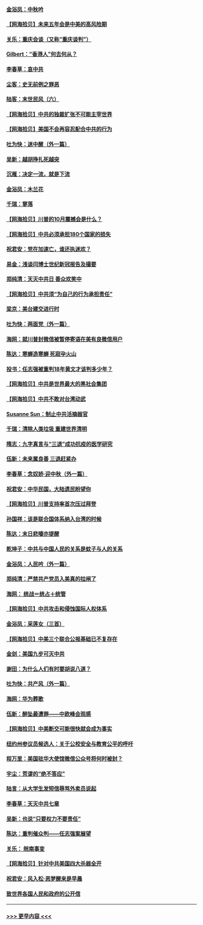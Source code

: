 #### [金浴凤：中秋吟](../pages/nsc993/n12441773.md?t=09301751) 
#### [【网海拾贝】未来五年会是中美的高风险期](../pages/nsc993/n12440760.md?t=09301751) 
#### [关乐：重庆会谈（又称“重庆谈判”）](../pages/nsc993/n12437525.md?t=09301751) 
#### [Gilbert：“香港人”何去何从？](../pages/nsc993/n12435894.md?t=09301751) 
#### [李春草：哀中共](../pages/nsc993/n12435874.md?t=09301751) 
#### [尘客：史无前例之罪恶](../pages/nsc993/n12435762.md?t=09301751) 
#### [陆客：末世民风（六）](../pages/nsc993/n12435354.md?t=09301751) 
#### [【网海拾贝】中共的独裁扩张不可能主宰世界](../pages/nsc993/n12435151.md?t=09301751) 
#### [【网海拾贝】美国不会再容忍配合中共的行为](../pages/nsc993/n12433808.md?t=09301751) 
#### [吐为快：迷中醒（外一篇）](../pages/nsc993/n12433585.md?t=09301751) 
#### [吴新：越胡挣扎死越突](../pages/nsc993/n12433562.md?t=09301751) 
#### [沉雁：决定一流，就是下流](../pages/nsc993/n12432128.md?t=09301751) 
#### [金浴凤：木兰花](../pages/nsc993/n12432124.md?t=09301751) 
#### [千瑞：寥落](../pages/nsc993/n12432071.md?t=09301751) 
#### [【网海拾贝】川普的10月震撼会是什么？](../pages/nsc993/n12431624.md?t=09301751) 
#### [【网海拾贝】中共必须承担180个国家的损失](../pages/nsc993/n12428893.md?t=09301751) 
#### [祝君安：党在加速亡，谁还执迷欢？](../pages/nsc993/n12428652.md?t=09301751) 
#### [易金：浅谈闫博士世纪新冠报告及撮要](../pages/nsc993/n12426822.md?t=09301751) 
#### [郑纯清：天灭中共日 善众欢笑中](../pages/nsc993/n12426784.md?t=09301751) 
#### [【网海拾贝】中共须“为自己的行为承担责任”](../pages/nsc993/n12426067.md?t=09301751) 
#### [梁京：美台建交进行时](../pages/nsc993/n12424066.md?t=09301751) 
#### [吐为快：两面党（外一篇）](../pages/nsc993/n12424043.md?t=09301751) 
#### [海网：就川普封微信被暂停寄语在美有良微信用户](../pages/nsc993/n12424021.md?t=09301751) 
#### [陈达：寒蝉造寒蝉 死寂孕火山](../pages/nsc993/n12423958.md?t=09301751) 
#### [投书：任志强被重判18年黄文才该判多少年？](../pages/nsc993/n12423672.md?t=09301751) 
#### [【网海拾贝】中共是世界最大的黑社会集团](../pages/nsc993/n12423543.md?t=09301751) 
#### [【网海拾贝】中共不敢对台湾动武](../pages/nsc993/n12421418.md?t=09301751) 
#### [Susanne Sun：制止中共活摘器官](../pages/nsc993/n12419654.md?t=09301751) 
#### [千瑞：清除人类垃圾 重建世界清明](../pages/nsc993/n12419414.md?t=09301751) 
#### [隋志：九字真言与“三退”成功抗疫的医学研究](../pages/nsc993/n12419248.md?t=09301751) 
#### [伍新：未来属良善 三退赶紧办](../pages/nsc993/n12418496.md?t=09301751) 
#### [李春草：念奴娇·迎中秋（外一篇）](../pages/nsc993/n12418465.md?t=09301751) 
#### [祝君安：中华民国，大陆遗民盼望你](../pages/nsc993/n12418089.md?t=09301751) 
#### [【网海拾贝】川普支持率首次压过拜登](../pages/nsc993/n12418050.md?t=09301751) 
#### [孙国祥：该是联合国体系纳入台湾的时候](../pages/nsc993/n12417369.md?t=09301751) 
#### [陈达：末日悲嚎亦提醒](../pages/nsc993/n12416736.md?t=09301751) 
#### [乾坤子：中共与中国人民的关系是蚊子与人的关系](../pages/nsc993/n12416632.md?t=09301751) 
#### [金浴凤：人民吟（外一篇）](../pages/nsc993/n12416567.md?t=09301751) 
#### [郑纯清：严禁共产党员入美真的拉闸了](../pages/nsc993/n12416550.md?t=09301751) 
#### [海网： 统战＝统占＋统管](../pages/nsc993/n12416404.md?t=09301751) 
#### [【网海拾贝】中共攻击和侵蚀国际人权体系](../pages/nsc993/n12416250.md?t=09301751) 
#### [金浴凤：采莲女（三首）](../pages/nsc993/n12415517.md?t=09301751) 
#### [【网海拾贝】中美三个联合公报基础已不复存在](../pages/nsc993/n12415054.md?t=09301751) 
#### [金剑：美国九步可灭中共](../pages/nsc993/n12413183.md?t=09301751) 
#### [谢田：为什么人们有时要胡说八道？](../pages/nsc993/n12411861.md?t=09301751) 
#### [吐为快：共产风（外一篇）](../pages/nsc993/n12411761.md?t=09301751) 
#### [海网：华为葬歌](../pages/nsc993/n12410381.md?t=09301751) 
#### [伍新：醉坠最遭罪——中欧峰会观感](../pages/nsc993/n12410364.md?t=09301751) 
#### [【网海拾贝】中美断交可能很快就会成为事实](../pages/nsc993/n12409495.md?t=09301751) 
#### [纽约州参议员候选人：关于公校安全与教育公平的呼吁](../pages/nsc993/n12409228.md?t=09301751) 
#### [程万里：美国驻华大使馆微信公众号将何时被封？](../pages/nsc993/n12407397.md?t=09301751) 
#### [宇尘：荒谬的“绝不答应”](../pages/nsc993/n12407360.md?t=09301751) 
#### [陆言：从大学生发短信辱骂外卖员说起](../pages/nsc993/n12407285.md?t=09301751) 
#### [李春草：天灭中共七章](../pages/nsc993/n12406988.md?t=09301751) 
#### [吴新：也说“只要权力不要责任”](../pages/nsc993/n12406966.md?t=09301751) 
#### [陈达：重判催众判——任志强案展望](../pages/nsc993/n12404540.md?t=09301751) 
#### [关乐： 皖南事变](../pages/nsc993/n12404288.md?t=09301751) 
#### [【网海拾贝】针对中共美国四大杀器全开](../pages/nsc993/n12404172.md?t=09301751) 
#### [祝君安：风入松‧恶梦醒来是早晨](../pages/nsc993/n12401953.md?t=09301751) 
#### [致世界各国人民和政府的公开信](../pages/nsc993/n12401824.md?t=09301751) 

----
#### [ >>> 更早内容 <<< ](../indexes/nsc993-earlier.md)
